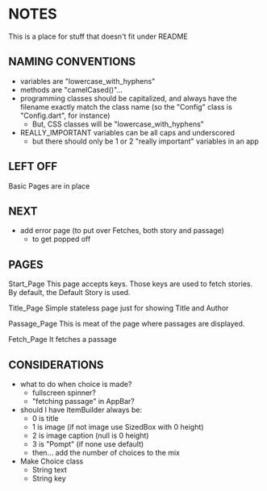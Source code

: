 # NOTES 
This is a place for stuff that doesn't fit under README

## NAMING CONVENTIONS
* variables are "lowercase_with_hyphens"
* methods are "camelCased()"...
* programming classes should be capitalized, and always have the filename exactly match the class name (so the "Config" class is "Config.dart", for instance)
  + But, CSS classes will be "lowercase_with_hyphens"
* REALLY_IMPORTANT variables can be all caps and underscored
   + but there should only be 1 or 2 "really important" variables in an app

## LEFT OFF
Basic Pages are in place

## NEXT 
* add error page (to put over Fetches, both story and passage)
  + to get popped off

## PAGES
Start_Page
This page accepts keys.  Those keys are used to fetch stories.
By default, the Default Story is used.

Title_Page
Simple stateless page just for showing Title and Author

Passage_Page
This is meat of the page where passages are displayed.

Fetch_Page
It fetches a passage

## CONSIDERATIONS
* what to do when choice is made? 
  + fullscreen spinner?
  + "fetching passage" in AppBar?
* should I have ItemBuilder always be:
  + 0 is title
  + 1 is image (if not image use SizedBox with 0 height)
  + 2 is image caption (null is 0 height)
  + 3 is "Pompt" (if none use default)
  + then... add the number of choices to the mix
* Make Choice class
  + String text
  + String key